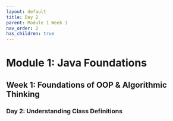 ```yaml
---
layout: default
title: Day 2
parent: Module 1 Week 1
nav_order: 2
has_children: true
---
```


# Module 1: Java Foundations
## Week 1: Foundations of OOP & Algorithmic Thinking
### Day 2: Understanding Class Definitions